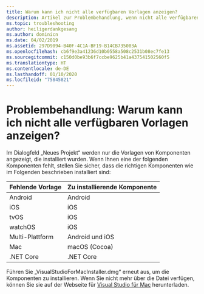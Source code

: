 ```yaml
---
title: Warum kann ich nicht alle verfügbaren Vorlagen anzeigen?
description: Artikel zur Problembehandlung, wenn nicht alle verfügbaren Vorlagen angezeigt werden.
ms.topic: troubleshooting
author: heiligerdankgesang
ms.author: dominicn
ms.date: 04/02/2019
ms.assetid: 297D9094-B40F-4C1A-BF19-B14CB735003A
ms.openlocfilehash: cb6f9e3a41236d10b0558a508c2531b08ec7fe13
ms.sourcegitcommit: c150d0be93b6f7ccbe9625b41a437541502560f5
ms.translationtype: HT
ms.contentlocale: de-DE
ms.lasthandoff: 01/10/2020
ms.locfileid: "75845821"
---
```

# <a name="troubleshooting-why-can-i-not-see-all-available-templates"></a>Problembehandlung: Warum kann ich nicht alle verfügbaren Vorlagen anzeigen?

Im Dialogfeld „Neues Projekt“ werden nur die Vorlagen von Komponenten angezeigt, die installiert wurden. Wenn Ihnen eine der folgenden Komponenten fehlt, stellen Sie sicher, dass die richtigen Komponenten wie im Folgenden beschrieben installiert sind:

|Fehlende Vorlage  |Zu installierende Komponente  |
|---------|---------|
|Android     |Android        |
|iOS     |iOS         |
|tvOS     |iOS         |
|watchOS     |iOS         |
|Multi-Plattform     |Android und iOS         |
|Mac     |macOS (Cocoa)         |
|.NET Core     |.NET Core         |

Führen Sie „VisualStudioForMacInstaller.dmg“ erneut aus, um die Komponenten zu installieren. Wenn Sie nicht mehr über die Datei verfügen, können Sie sie auf der Webseite für [Visual Studio für Mac](https://visualstudio.microsoft.com/vs/mac/) herunterladen.
